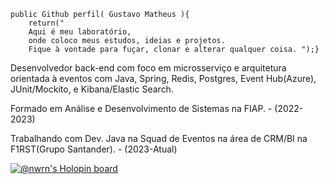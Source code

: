 
```	
public Github perfil( Gustavo Matheus ){
	return("
	Aqui é meu laboratório, 
	onde coloco meus estudos, ideias e projetos.
	Fique à vontade para fuçar, clonar e alterar qualquer coisa. ");}
```

Desenvolvedor back-end com foco em microsserviço e arquitetura orientada à eventos com Java, Spring, Redis, Postgres, Event Hub(Azure), JUnit/Mockito, e Kibana/Elastic Search.

Formado em Análise e Desenvolvimento de Sistemas na FIAP. - (2022-2023)

Trabalhando com Dev. Java na Squad de Eventos na área de CRM/BI na F1RST(Grupo Santander). - (2023-Atual)

[![@nwrn's Holopin board](https://holopin.me/nwrn)](https://holopin.io/@nwrn)
